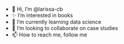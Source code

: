 - 👋 Hi, I’m @larissa-cb
- ✨ I’m interested in books
- 🌱 I’m currently learning data science
- 💞️ I’m looking to collaborate on case studies
- 📫 How to reach me, follow me

<!---
larissa-cb/larissa-cb is a ✨ special ✨ repository because its `README.md` (this file) appears on your GitHub profile.
You can click the Preview link to take a look at your changes.
--->
